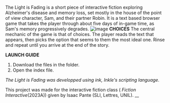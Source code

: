 The Light is Fading is a short piece of interactive fiction exploring Alzheimer's disease and memory loss, set mostly in the house of the point of view character, Sam, and their partner Robin. It is a text based  browser game
    that takes the player through about five days of in-game time, as Sam's memory progressively degrades. 
![image](https://github.com/m-bhreathnach/The-Light-is-Fading---IF/assets/157715855/361eb5a3-0545-43a0-80ff-32c6cd1444c4)
**CHOICES**
The central mechanic of the game is that of choices. The player reads the text that appears, then picks the option that seems to them the most ideal one. Rinse and repeat until you arrive at the end of the story. 

**LAUNCH GUIDE**
1) Download the files in the folder.
2) Open the index file.


_The Light is Fading was developped using ink, Inkle's scripting language._

 This project was made for the interactive fiction class ( _Fiction Interactive_(2023A)) given by Isaac Pante (SLI, Lettres, UNIL). __
